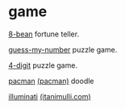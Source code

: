 # game

[8-bean](https://kode-trek.github.io/game/game/8-bean/web-app/lib/src.htm)
fortune teller.

[guess-my-number](https://kode-trek.github.io/game/game/guess-number/web-app/src.htm)
puzzle game.

[4-digit](https://kode-trek.github.io/game/game/4-digit/web-app/lib/src.htm)
puzzle game.

[pacman](https://www.google.com/search?q=pacman)
[(pacman)](https://www.google.com/doodles/30th-anniversary-of-pac-man)
doodle

[illuminati](https://www.google.com/search?q=itanimulli)
[(itanimulli.com)](http://itanimulli.com)
